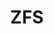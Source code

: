 ---
lang: de
layout: doc
redirect_from:
- /de/doc/ZFS/
- /de/doc/zfs/
- /de/wiki/ZFS/
redirect_to: https://github.com/Qubes-Community/Contents/blob/master/docs/configuration/zfs.md
ref: 111
title: ZFS
---